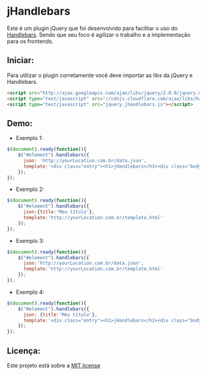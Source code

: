 jHandlebars
================

Este é um plugin jQuery que foi desenvolvido para facilitar o uso do [Handlebars](handlebarsjs.com/ "Handlebars"). Sendo que seu foco é agilizar o trabalho e a implementação para os frontends.


Iniciar:
------------
Para utilizar o plugin corretamente você deve importar as libs da jQuery e Handlebars.

```html
<script src="http://ajax.googleapis.com/ajax/libs/jquery/2.0.0/jquery.min.js"></script>
<script type="text/javascript" src="//cdnjs.cloudflare.com/ajax/libs/handlebars.js/1.1.2/handlebars.min.js"></script>
<script type="text/javascript" src="jquery.jhandlebars.js"></script>
```

Demo:
------------
* Exemplo 1:

```javascript
$(document).ready(function(){
    $("#element").handlebars({
      json: 'http://yourLocation.com.br/data.json', 
      template:'<div class="entry"><h1>jHandlebars</h1><div class="body">{{title}}</div></div>'
    });
});
```


* Exemplo 2:

```javascript
$(document).ready(function(){
    $("#element").handlebars({
      json:{title:'Meu título'},
      template:'http://yourLocation.com.br/template.html'
    });
});
```


* Exemplo 3:

```javascript
$(document).ready(function(){
    $("#element").handlebars({
      json:'http://yourLocation.com.br/data.json',
      template:'http://yourLocation.com.br/template.html'
    });
});
```


* Exemplo 4:

```javascript
$(document).ready(function(){
    $("#element").handlebars({
      json: {title:'Meu título'},
      template:'<div class="entry"><h1>jHandlebars</h1><div class="body">{{title}}</div></div>'
    });
});
```

Licença:
--------
Este projeto está sobre a [MIT license](http://italoqueiroz.mit-license.org/ "MIT License")

